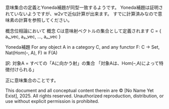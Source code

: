 意味集合の定義とYoneda補題が同型一致するようです。
Yoneda補題は証明されていないようですが、w2vで近似計算が出来ます。
すでに計算済みなので意味素の計算を参照してください。

概念位相論において
概念 Cは意味射ベクトルの集合として定義されます
C = { a₁_vec, a₂_vec, ..., aₙ_vec }

Yoneda補題
For any object A in a category C,
and any functor F: C → Set,
Nat(Hom(–, A), F) ≅ F(A)

訳: 対象A = すべての「Aに向かう射」の集合
「対象Aは、Hom(–,A)によって特徴付けられる」

正に意味集合のことです。

This document and all conceptual content therein are © [No Name Yet Exist], 2025. All rights reserved. Unauthorized reproduction, distribution, or use without explicit permission is prohibited.